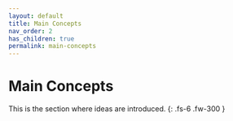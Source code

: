 ```yaml
---
layout: default
title: Main Concepts
nav_order: 2
has_children: true
permalink: main-concepts
---
```


# Main Concepts

This is the section where ideas are introduced.
{: .fs-6 .fw-300 }